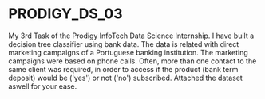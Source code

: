 # PRODIGY_DS_03
My 3rd Task of the Prodigy InfoTech Data Science Internship. I have built a decision tree classifier using bank data.
The data is related with direct marketing campaigns of a Portuguese banking institution. The marketing campaigns were based on phone calls. Often, more than one contact to the same client was required, in order to access if the product (bank term deposit) would be ('yes') or not ('no') subscribed. 
Attached the dataset aswell for your ease.
